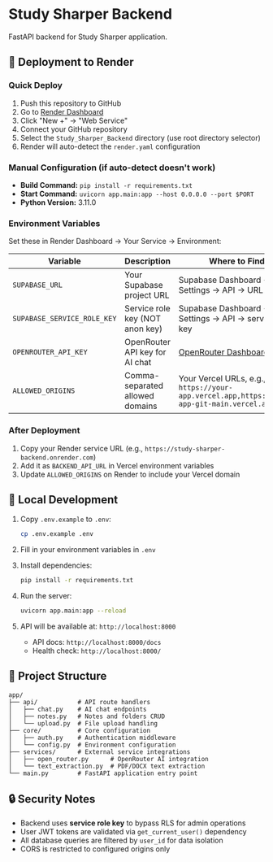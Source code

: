 # Study Sharper Backend

FastAPI backend for Study Sharper application.

## 🚀 Deployment to Render

### Quick Deploy
1. Push this repository to GitHub
2. Go to [Render Dashboard](https://dashboard.render.com)
3. Click "New +" → "Web Service"
4. Connect your GitHub repository
5. Select the `Study_Sharper_Backend` directory (use root directory selector)
6. Render will auto-detect the `render.yaml` configuration

### Manual Configuration (if auto-detect doesn't work)
- **Build Command:** `pip install -r requirements.txt`
- **Start Command:** `uvicorn app.main:app --host 0.0.0.0 --port $PORT`
- **Python Version:** 3.11.0

### Environment Variables
Set these in Render Dashboard → Your Service → Environment:

| Variable | Description | Where to Find |
|----------|-------------|---------------|
| `SUPABASE_URL` | Your Supabase project URL | Supabase Dashboard → Settings → API → URL |
| `SUPABASE_SERVICE_ROLE_KEY` | Service role key (NOT anon key) | Supabase Dashboard → Settings → API → service_role key |
| `OPENROUTER_API_KEY` | OpenRouter API key for AI chat | [OpenRouter Dashboard](https://openrouter.ai/keys) |
| `ALLOWED_ORIGINS` | Comma-separated allowed domains | Your Vercel URLs, e.g., `https://your-app.vercel.app,https://your-app-git-main.vercel.app` |

### After Deployment
1. Copy your Render service URL (e.g., `https://study-sharper-backend.onrender.com`)
2. Add it as `BACKEND_API_URL` in Vercel environment variables
3. Update `ALLOWED_ORIGINS` on Render to include your Vercel domain

## 🧪 Local Development

1. Copy `.env.example` to `.env`:
   ```bash
   cp .env.example .env
   ```

2. Fill in your environment variables in `.env`

3. Install dependencies:
   ```bash
   pip install -r requirements.txt
   ```

4. Run the server:
   ```bash
   uvicorn app.main:app --reload
   ```

5. API will be available at: `http://localhost:8000`
   - API docs: `http://localhost:8000/docs`
   - Health check: `http://localhost:8000/`

## 📁 Project Structure

```
app/
├── api/           # API route handlers
│   ├── chat.py    # AI chat endpoints
│   ├── notes.py   # Notes and folders CRUD
│   └── upload.py  # File upload handling
├── core/          # Core configuration
│   ├── auth.py    # Authentication middleware
│   └── config.py  # Environment configuration
├── services/      # External service integrations
│   ├── open_router.py      # OpenRouter AI integration
│   └── text_extraction.py  # PDF/DOCX text extraction
└── main.py        # FastAPI application entry point
```

## 🔒 Security Notes

- Backend uses **service role key** to bypass RLS for admin operations
- User JWT tokens are validated via `get_current_user()` dependency
- All database queries are filtered by `user_id` for data isolation
- CORS is restricted to configured origins only

